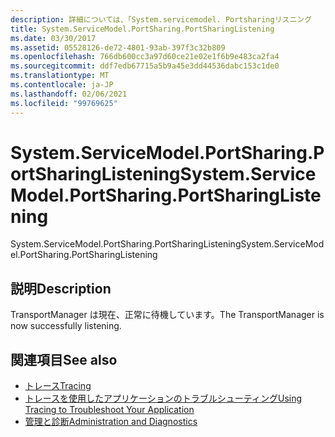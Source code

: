 ```yaml
---
description: 詳細については、「System.servicemodel. Portsharingリスニング
title: System.ServiceModel.PortSharing.PortSharingListening
ms.date: 03/30/2017
ms.assetid: 05528126-de72-4801-93ab-397f3c32b809
ms.openlocfilehash: 766db600cc3a97d60ce21e02e1f6b9e483ca2fa4
ms.sourcegitcommit: ddf7edb67715a5b9a45e3dd44536dabc153c1de0
ms.translationtype: MT
ms.contentlocale: ja-JP
ms.lasthandoff: 02/06/2021
ms.locfileid: "99769625"
---
```

# <a name="systemservicemodelportsharingportsharinglistening"></a><span data-ttu-id="39bb1-103">System.ServiceModel.PortSharing.PortSharingListening</span><span class="sxs-lookup"><span data-stu-id="39bb1-103">System.ServiceModel.PortSharing.PortSharingListening</span></span>

<span data-ttu-id="39bb1-104">System.ServiceModel.PortSharing.PortSharingListening</span><span class="sxs-lookup"><span data-stu-id="39bb1-104">System.ServiceModel.PortSharing.PortSharingListening</span></span>  
  
## <a name="description"></a><span data-ttu-id="39bb1-105">説明</span><span class="sxs-lookup"><span data-stu-id="39bb1-105">Description</span></span>  

 <span data-ttu-id="39bb1-106">TransportManager は現在、正常に待機しています。</span><span class="sxs-lookup"><span data-stu-id="39bb1-106">The TransportManager is now successfully listening.</span></span>  
  
## <a name="see-also"></a><span data-ttu-id="39bb1-107">関連項目</span><span class="sxs-lookup"><span data-stu-id="39bb1-107">See also</span></span>

- [<span data-ttu-id="39bb1-108">トレース</span><span class="sxs-lookup"><span data-stu-id="39bb1-108">Tracing</span></span>](index.md)
- [<span data-ttu-id="39bb1-109">トレースを使用したアプリケーションのトラブルシューティング</span><span class="sxs-lookup"><span data-stu-id="39bb1-109">Using Tracing to Troubleshoot Your Application</span></span>](using-tracing-to-troubleshoot-your-application.md)
- [<span data-ttu-id="39bb1-110">管理と診断</span><span class="sxs-lookup"><span data-stu-id="39bb1-110">Administration and Diagnostics</span></span>](../index.md)

